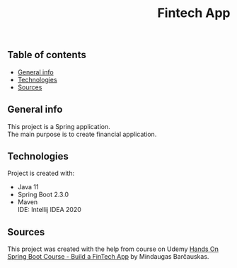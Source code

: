 <h1 align="right">Fintech App</h1><br>

## Table of contents
* [General info](#general-info)
* [Technologies](#technologies)
* [Sources](#sources)

## General info
This project is a Spring application.  
The main purpose is to create financial application.  

## Technologies
Project is created with:
* Java 11
* Spring Boot 2.3.0
* Maven  
IDE: Intellij IDEA 2020

## Sources
This project was created with the help from course on Udemy <a href="https://www.udemy.com/course/hands-on-spring-boot-course-build-a-fintech-app">Hands On Spring Boot Course - Build a FinTech App</a> by Mindaugas Barčauskas.
